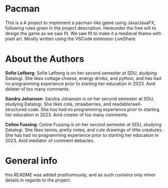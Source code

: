 # Pacman
This is a A project to implement a pacman-like game using Java/JavaFX, 
following rules given in the project description. Hereunder the free will to 
design the game as we saw fit. We saw fit to make it a medieval theme with pixel art. 
Mostly written using the VSCode extension LiveShare.

# About the Authors

**Sofie Løfberg**: Sofie Løfberg is on her second semester at SDU, studying Datalogi. 
She likes cottage cheese, energy drinks, and python, and has had no programming experience prior to starting her education in 2023. Avid deleter of too many comments.

**Sandra Johansen**: Sandra Johansen is on her second semester at SDU, studying Datalogi. 
She likes cola, strawberries, and readable/well-structured code. She has had no programming experience prior to starting her education in 2023. Avid creator of too many comments.

**Celine Fussing**: Celine Fussing is on her second semester at SDU, studying Datalogi.
She likes tennis, pretty notes, and cute drawings of little creatures. She has had no programming experience prior to starting her education in 2023. Avid mediator of comment debacles.

# General info
this README was added posthumously, and as such contains only minor details in regards to the project.
